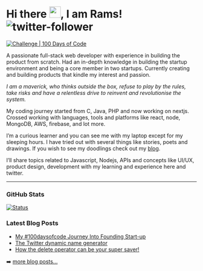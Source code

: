 # Hi there <img src="https://raw.githubusercontent.com/MartinHeinz/MartinHeinz/master/wave.gif" width="30px">, I am Rams!![twitter-follower](https://img.shields.io/twitter/follow/code_rams?style=social)

[![Challenge | 100 Days of Code](https://img.shields.io/static/v1?label=Challenge&labelColor=384357&message=100%20Days%20of%20Code&color=00b4ee&style=for-the-badge&link=https://www.100daysofcode.com)](https://www.100daysof.codes)

A passionate full-stack web developer with experience in building the product from scratch. Had an in-depth knowledge in building the startup environment and being a core member in two startups. Currently creating and building products that kindle my interest and passion.


*I am a maverick, who thinks outside the box, refuse to play by the rules, take risks and have a relentless drive to reinvent and revolutionise the system.*

My coding journey started from C, Java, PHP and now working on nextjs. Crossed working with languages, tools and platforms like react, node, MongoDB, AWS, firebase, and lot more.

I’m a curious learner and you can see me with my laptop except for my sleeping hours. I have tried out with several things like stories, poets and drawings. If you wish to see my doodlings check out my [blog](https://rams.codes). 

I’ll share topics related to Javascript, Nodejs, APIs and concepts like UI/UX, product design, development with my learning and experience here and twitter.

---

### GitHub Stats

  [![Status](https://github-readme-stats.vercel.app/api?username=ramyachinnadurai&show_icons=true&include_all_commits=true&count_private=true&theme=onedark)](https://github.com/ramyachinnadurai?tab=repositories)

### Latest Blog Posts

- [My #100daysofcode Journey Into Founding Start-up](https://rams.codes/my-100daysofcode-journey-into-founding-start-up)
- [The Twitter dynamic name generator](https://rams.codes/the-twitter-dynamic-name-generator)
- [How the delete operator can be your super saver!](https://rams.codes/how-the-delete-operator-can-be-your-super-saver)

➡️ [more blog posts...](https://rams.codes)

